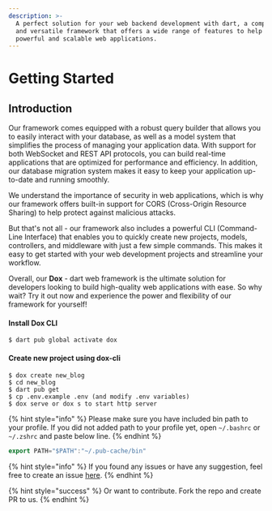 ```yaml
---
description: >-
  A perfect solution for your web backend development with dart, a comprehensive
  and versatile framework that offers a wide range of features to help you build
  powerful and scalable web applications.
---
```


# Getting Started

## Introduction

Our framework comes equipped with a robust query builder that allows you to easily interact with your database, as well as a model system that simplifies the process of managing your application data. With support for both WebSocket and REST API protocols, you can build real-time applications that are optimized for performance and efficiency. In addition, our database migration system makes it easy to keep your application up-to-date and running smoothly.

We understand the importance of security in web applications, which is why our framework offers built-in support for CORS (Cross-Origin Resource Sharing) to help protect against malicious attacks.&#x20;

But that's not all - our framework also includes a powerful CLI (Command-Line Interface) that enables you to quickly create new projects, models, controllers, and middleware with just a few simple commands. This makes it easy to get started with your web development projects and streamline your workflow.

Overall, our **Dox** - dart web framework is the ultimate solution for developers looking to build high-quality web applications with ease. So why wait? Try it out now and experience the power and flexibility of our framework for yourself!

#### Install Dox CLI

```
$ dart pub global activate dox
```

#### Create new project using dox-cli

```
$ dox create new_blog
$ cd new_blog
$ dart pub get
$ cp .env.example .env (and modify .env variables)
$ dox serve or dox s to start http server
```

{% hint style="info" %}
Please make sure you have included bin path to your profile. If you did not added path to your profile yet, open `~/.bashrc` or `~/.zshrc` and paste below line.
{% endhint %}

```dart
export PATH="$PATH":"~/.pub-cache/bin"
```

{% hint style="info" %}
If you found any issues or have any suggestion, feel free to create an issue [here](https://github.com/necessarylion/dox-core/issues/new).&#x20;
{% endhint %}

{% hint style="success" %}
Or want to contribute. Fork the repo and create PR to us.
{% endhint %}
